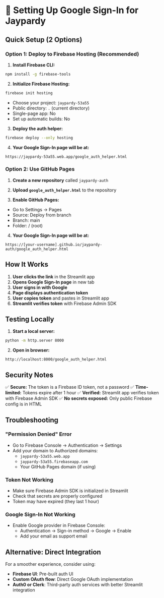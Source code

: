 # 🔷 Setting Up Google Sign-In for Jaypardy

## Quick Setup (2 Options)

### Option 1: Deploy to Firebase Hosting (Recommended)

1. **Install Firebase CLI:**
```bash
npm install -g firebase-tools
```

2. **Initialize Firebase Hosting:**
```bash
firebase init hosting
```
- Choose your project: `jaypardy-53a55`
- Public directory: `.` (current directory)
- Single-page app: No
- Set up automatic builds: No

3. **Deploy the auth helper:**
```bash
firebase deploy --only hosting
```

4. **Your Google Sign-In page will be at:**
```
https://jaypardy-53a55.web.app/google_auth_helper.html
```

### Option 2: Use GitHub Pages

1. **Create a new repository** called `jaypardy-auth`

2. **Upload `google_auth_helper.html`** to the repository

3. **Enable GitHub Pages:**
- Go to Settings → Pages
- Source: Deploy from branch
- Branch: main
- Folder: / (root)

4. **Your Google Sign-In page will be at:**
```
https://[your-username].github.io/jaypardy-auth/google_auth_helper.html
```

## How It Works

1. **User clicks the link** in the Streamlit app
2. **Opens Google Sign-In page** in new tab
3. **User signs in with Google**
4. **Page displays authentication token**
5. **User copies token** and pastes in Streamlit app
6. **Streamlit verifies token** with Firebase Admin SDK

## Testing Locally

1. **Start a local server:**
```bash
python -m http.server 8000
```

2. **Open in browser:**
```
http://localhost:8000/google_auth_helper.html
```

## Security Notes

✅ **Secure:** The token is a Firebase ID token, not a password
✅ **Time-limited:** Tokens expire after 1 hour
✅ **Verified:** Streamlit app verifies token with Firebase Admin SDK
✅ **No secrets exposed:** Only public Firebase config is in HTML

## Troubleshooting

### "Permission Denied" Error
- Go to Firebase Console → Authentication → Settings
- Add your domain to Authorized domains:
  - `jaypardy-53a55.web.app`
  - `jaypardy-53a55.firebaseapp.com`
  - Your GitHub Pages domain (if using)

### Token Not Working
- Make sure Firebase Admin SDK is initialized in Streamlit
- Check that secrets are properly configured
- Token may have expired (they last 1 hour)

### Google Sign-In Not Working
- Enable Google provider in Firebase Console:
  - Authentication → Sign-in method → Google → Enable
  - Add your email as support email

## Alternative: Direct Integration

For a smoother experience, consider using:
- **Firebase UI**: Pre-built auth UI
- **Custom OAuth flow**: Direct Google OAuth implementation
- **Auth0 or Clerk**: Third-party auth services with better Streamlit integration